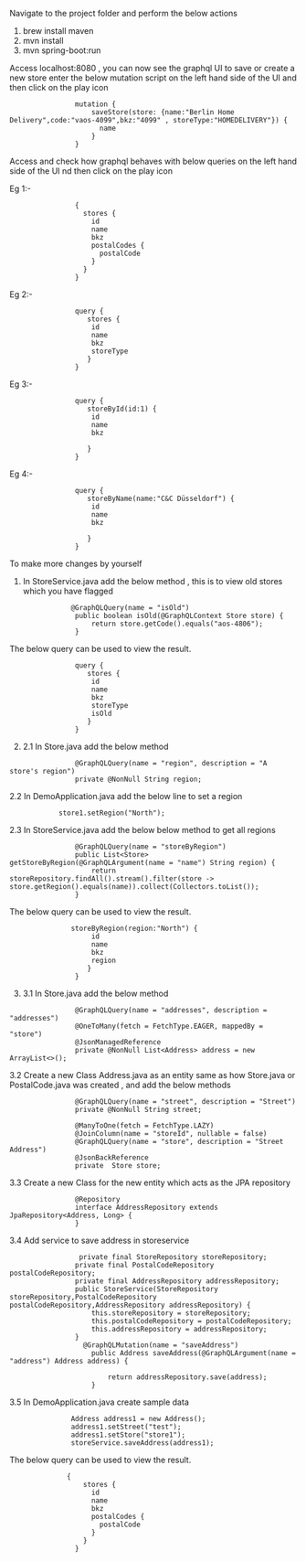   
Navigate to the project folder and perform the below actions 
1. brew install maven
2. mvn install
3. mvn spring-boot:run


Access localhost:8080 , you can now see the graphql UI
to save or create a new store enter the below mutation script on the left hand side of the UI and then click on the play icon
```
				mutation {
				    saveStore(store: {name:"Berlin Home Delivery",code:"vaos-4099",bkz:"4099" , storeType:"HOMEDELIVERY"}) {
				      name
				    }
				}
```
Access and check how graphql behaves with below queries on the left hand side of the UI nd then click on the play icon

Eg 1:-
```
				{
				  stores {
				    id
				    name
				    bkz
				    postalCodes {
				      postalCode
				    }
				  }
				}
```
Eg 2:-
```
				query {
				   stores {
				    id
				    name
				    bkz
				    storeType
				   }
				}
```
Eg 3:-
```
				query {
				   storeById(id:1) {
				    id
				    name
				    bkz
				    
				   }
				}
```
Eg 4:-
```
				query {
				   storeByName(name:"C&C Düsseldorf") {
				    id
				    name
				    bkz
				    
				   }
				}
```

To make more changes by yourself 
1. In StoreService.java add the below method , this is to view old stores which you have flagged
```
			   @GraphQLQuery(name = "isOld")
			    public boolean isOld(@GraphQLContext Store store) {
			        return store.getCode().equals("aos-4806");
			    }
```
  The below query can be used to view the result.		    
```	    
				query {
				   stores {
				    id
				    name
				    bkz
				    storeType
				    isOld
				   }
				}
```

2. 2.1 In Store.java add the below method 
```
		        @GraphQLQuery(name = "region", description = "A store's region")
		    	private @NonNull String region;
```
   2.2	In DemoApplication.java add the below line to set a region
```
    		store1.setRegion("North");
```
   2.3	In StoreService.java add the below below method to get all regions
```	    
		    	@GraphQLQuery(name = "storeByRegion")
			    public List<Store> getStoreByRegion(@GraphQLArgument(name = "name") String region) {
			        return storeRepository.findAll().stream().filter(store -> store.getRegion().equals(name)).collect(Collectors.toList());
			    }
```
  The below query can be used to view the result. 
```
			   storeByRegion(region:"North") {
				    id
				    name
				    bkz
				    region
				   }
				}
```
3. 3.1 In Store.java add the below method
```
		        @GraphQLQuery(name = "addresses", description = "addresses")
	    		@OneToMany(fetch = FetchType.EAGER, mappedBy = "store")
	    		@JsonManagedReference
	    		private @NonNull List<Address> address = new ArrayList<>();
```
   3.2 Create a new Class Address.java as an entity same as how Store.java or PostalCode.java was created , and add 	 the    	below methods
```
    		    @GraphQLQuery(name = "street", description = "Street")
    			private @NonNull String street;

   				@ManyToOne(fetch = FetchType.LAZY)
			    @JoinColumn(name = "storeId", nullable = false)
			    @GraphQLQuery(name = "store", description = "Street Address")
			    @JsonBackReference
			    private  Store store;
```
   3.3 Create a new Class for the new entity which acts as the JPA repository
```
				@Repository
				interface AddressRepository extends JpaRepository<Address, Long> {
				}
```
   3.4  Add service to save address in storeservice
```				  
				 private final StoreRepository storeRepository;
			    private final PostalCodeRepository postalCodeRepository;
			    private final AddressRepository addressRepository;
			    public StoreService(StoreRepository storeRepository,PostalCodeRepository postalCodeRepository,AddressRepository addressRepository) {
			        this.storeRepository = storeRepository;
			        this.postalCodeRepository = postalCodeRepository;
			        this.addressRepository = addressRepository;
			    }
				  @GraphQLMutation(name = "saveAddress")
				    public Address saveAddress(@GraphQLArgument(name = "address") Address address) {
				        
				        return addressRepository.save(address);
				    }
```
   3.5   In DemoApplication.java create sample data 
```		
 		       Address address1 = new Address();
 		       address1.setStreet("test");
 		       address1.setStore("store1");
 		       storeService.saveAddress(address1);
```
   The below query can be used to view the result.
```
			  {
				  stores {
				    id
				    name
				    bkz
				    postalCodes {
				      postalCode
				    }
				  }
				}
```

